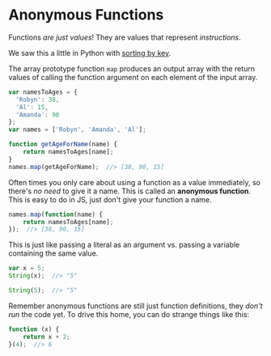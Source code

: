 # Anonymous Functions
Functions _are just values_!
They are values that represent _instructions_.

We saw this a little in Python with [sorting by key](../../notes/sorting.md).

The array prototype function `map` produces an output array with the return values of calling the function argument on each element of the input array.
```js
var namesToAges = {
  'Robyn': 38,
  'Al': 15,
  'Amanda': 90
};
var names = ['Robyn', 'Amanda', 'Al'];

function getAgeForName(name) {
    return namesToAges[name];
}
names.map(getAgeForName);  //> [38, 90, 15]
```

Often times you only care about using a function as a value immediately, so there's _no need_ to give it a name.
This is called an **anonymous function**.
This is easy to do in JS, just don't give your function a name.
```js
names.map(function(name) {
    return namesToAges[name];
});  //> [38, 90, 15]
```

This is just like passing a literal as an argument vs. passing a variable containing the same value.
```js
var x = 5;
String(x);  //> "5"

String(5);  //> "5"
```

Remember anonymous functions are still just function definitions, they _don't run_ the code yet.
To drive this home, you can do strange things like this:
```js
function (x) {
    return x + 2;
}(4);  //> 6
```

